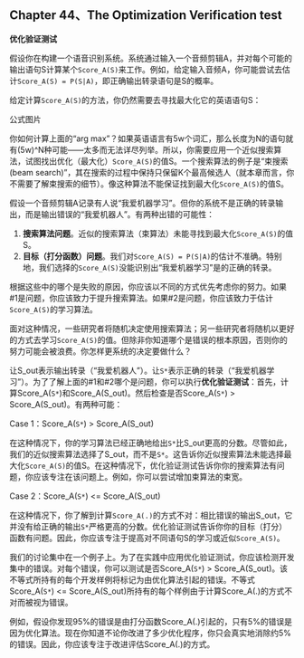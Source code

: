 ## Chapter 44、The Optimization Verification test

**优化验证测试**

假设你在构建一个语音识别系统。系统通过输入一个音频剪辑A，并对每个可能的输出语句S计算某个`Score_A(S)`来工作。例如，给定输入音频A，你可能尝试去估计`Score_A(S) = P(S|A)`，即正确输出转录语句是S的概率。

给定计算`Score_A(S)`的方法，你仍然需要去寻找最大化它的英语语句S：

公式图片

你如何计算上面的“arg max”？如果英语语言有5w个词汇，那么长度为N的语句就有(5w)^N种可能——太多而无法详尽列举。所以，你需要应用一个近似搜索算法，试图找出优化（最大化）`Score_A(S)`的值S。一个搜索算法的例子是“束搜索(beam search)”，其在搜索的过程中保持只保留K个最高候选人（就本章而言，你不需要了解束搜索的细节）。像这种算法不能保证找到最大化`Score_A(S)`的值S。

假设一个音频剪辑A记录有人说“我爱机器学习”。但你的系统不是正确的转录输出，而是输出错误的“我爱机器人”。有两种出错的可能性：

1. **搜索算法问题**。近似的搜索算法（束算法）未能寻找到最大化`Score_A(S)`的值S。
2. **目标（打分函数）问题**。我们对`Score_A(S) = P(S|A)`的估计不准确。特别地，我们选择的`Score_A(S)`没能识别出“我爱机器学习”是的正确的转录。

根据这些中的哪个是失败的原因，你应该以不同的方式优先考虑你的努力。如果#1是问题，你应该致力于提升搜索算法。如果#2是问题，你应该致力于估计`Score_A(S)`的学习算法。

面对这种情况，一些研究者将随机决定使用搜索算法；另一些研究者将随机以更好的方式去学习`Score_A(S)`的值。但除非你知道哪个是错误的根本原因，否则你的努力可能会被浪费。你怎样更系统的决定要做什么？

让S_out表示输出转录（“我爱机器人”）。让`S*`表示正确的转录（“我爱机器学习”）。为了了解上面的#1和#2哪个是问题，你可以执行**优化验证测试**：首先，计算Score_A(`S*`)和Score_A(S_out)。然后检查是否Score_A(`S*`) > Score_A(S_out)。有两种可能：

Case 1：Score_A(`S*`) > Score_A(S_out)

在这种情况下，你的学习算法已经正确地给出`S*`比S_out更高的分数。尽管如此，我们的近似搜索算法选择了S_out，而不是`S*`。这告诉你近似搜索算法未能选择最大化`Score_A(S)`的值S。在这种情况下，优化验证测试告诉你你的搜索算法有问题，你应该专注在该问题上。例如，你可以尝试增加束算法的束宽。

Case 2：Score_A(`S*`) <= Score_A(S_out)

在这种情况下，你了解到计算`Score_A(.)`的方式不对：相比错误的输出S_out，它并没有给正确的输出`S*`严格更高的分数。优化验证测试告诉你你的目标（打分）函数有问题。因此，你应该专注于提高对不同语句S的学习或近似`Score_A(S)`。

我们的讨论集中在一个例子上。为了在实践中应用优化验证测试，你应该检测开发集中的错误。对每个错误，你可以测试是否Score_A(`S*`) > Score_A(S_out)。该不等式所持有的每个开发样例将标记为由优化算法引起的错误。不等式Score_A(`S*`) <= Score_A(S_out)所持有的每个样例由于计算Score_A(.)的方式不对而被视为错误。

例如，假设你发现95%的错误是由打分函数Score_A(.)引起的，只有5%的错误是因为优化算法。现在你知道不论你改进了多少优化程序，你只会真实地消除约5%的错误。因此，你应该专注于改进评估Score_A(.)的方式。



